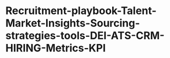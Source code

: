 # Recruitment-playbook-Talent-Market-Insights-Sourcing-strategies-tools-DEI-ATS-CRM-HIRING-Metrics-KPI